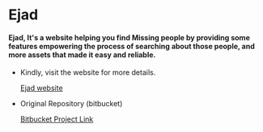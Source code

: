# Ejad

#### Ejad, It's a website helping you find Missing people by providing some features empowering the process of searching about those people, and more assets that made it easy and reliable.

- Kindly, visit the website for more details.

    [Ejad website](http://itichildren.savvy.live)

- Original Repository (bitbucket)
    
    [Bitbucket Project Link](https://bitbucket.org/savvygitt/iti_children)
